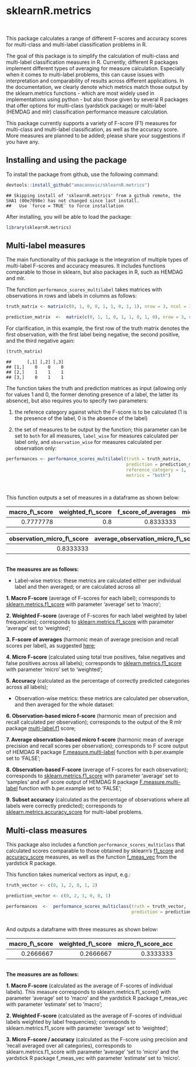 sklearnR.metrics
================

<br>

This package calculates a range of different F-scores and accuracy
scores for multi-class and multi-label classification problems in R.

The goal of this package is to simplify the calculation of multi-class
and multi-label classification measures in R. Currently, different R
packages implement different types of averaging for measure calculation.
Especially when it comes to multi-label problems, this can cause issues
with interpretation and comparability of results across different
applications. In the documentation, we clearly denote which metrics
match those output by the sklearn.metrics functions - which are most
widely used in implementations using python - but also those given by
several R packages that offer options for multi-class (yardstick
package) or multi-label (HEMDAG and mlr) classification performance
measure calculation.

This package currently supports a variety of F-score (F1) measures for
multi-class and multi-label classification, as well as the accuracy
score. More measures are planned to be added; please share your
suggestions if you have any.

## Installing and using the package

To install the package from github, use the following command:

``` r
devtools::install_github("amacanovic/sklearnR.metrics")
```

    ## Skipping install of 'sklearnR.metrics' from a github remote, the SHA1 (00e7098e) has not changed since last install.
    ##   Use `force = TRUE` to force installation

After installing, you will be able to load the package:

``` r
library(sklearnR.metrics)
```

## Multi-label measures

The main functionality of this package is the integration of multiple
types of multi-label F-scores and accuracy measures. It includes
functions comparable to those in sklearn, but also packages in R, such
as HEMDAG and mlr.

The function `performance_scores_multilabel` takes matrices with
observations in rows and labels in columns as follows:

``` r
truth_matrix <- matrix(c(0, 1, 0, 0, 1, 1, 0, 1, 1), nrow = 3, ncol = 3)

prediction_matrix  <-  matrix(c(0, 1, 1, 0, 1, 1, 0, 1, 0), nrow = 3, ncol = 3)
```

For clarification, in this example, the first row of the truth matrix
denotes the first observation, with the first label being negative, the
second positive, and the third negative again:

``` r
(truth_matrix)
```

    ##      [,1] [,2] [,3]
    ## [1,]    0    0    0
    ## [2,]    1    1    1
    ## [3,]    0    1    1

The function takes the truth and prediction matrices as input (allowing
only for values 1 and 0, the former denoting presence of a label, the
latter its absence), but also requires you to specify two parameters:

1.  the referece category against which the F-score is to be calculated
    (1 is the presence of the label, 0 is the absence of the label)

2.  the set of measures to be output by the function; this parameter can
    be set to `both` for all measures, `label_wise` for measures
    calculated per label only, and `observation_wise` for measures
    calculated per observation only:

``` r
performances <- performance_scores_multilabel(truth = truth_matrix,
                                              prediction = prediction_matrix,  
                                              reference_category = 1,  
                                              metrics = "both")
```

<br>

This function outputs a set of measures in a dataframe as shown below:
<br>

<table class="table table-striped" style="margin-left: auto; margin-right: auto;">
<thead>
<tr>
<th style="text-align:right;">
macro_f\_score
</th>
<th style="text-align:right;">
weighted_f\_score
</th>
<th style="text-align:right;">
f_score_of_averages
</th>
<th style="text-align:right;">
micro_f\_score
</th>
<th style="text-align:right;">
accuracy
</th>
</tr>
</thead>
<tbody>
<tr>
<td style="text-align:right;">
0.7777778
</td>
<td style="text-align:right;">
0.8
</td>
<td style="text-align:right;">
0.8333333
</td>
<td style="text-align:right;">
0.8
</td>
<td style="text-align:right;">
0.7777778
</td>
</tr>
</tbody>
</table>
<table class="table table-striped" style="margin-left: auto; margin-right: auto;">
<thead>
<tr>
<th style="text-align:right;">
observation_micro_f\_score
</th>
<th style="text-align:right;">
average_observation_micro_f\_score
</th>
<th style="text-align:right;">
observation_f\_score
</th>
<th style="text-align:right;">
subset_accuracy
</th>
</tr>
</thead>
<tbody>
<tr>
<td style="text-align:right;">
0.8333333
</td>
<td style="text-align:right;">
0.5
</td>
<td style="text-align:right;">
0.5
</td>
<td style="text-align:right;">
0.6666667
</td>
</tr>
</tbody>
</table>

<br> **The measures are as follows:** <br>

-   Label-wise metrics: these metrics are calculated either per
    individual label and then averaged; or are calculated across all

**1. Macro F-score** (average of F-scores for each label); corresponds
to
[sklearn.metrics.f1_score](https://scikit-learn.org/stable/modules/generated/sklearn.metrics.f1_score.html)
with parameter ‘average’ set to ‘macro’;

**2. Weighted F-score** (average of F-scores for each label weighted by
label frequencies); corresponds to
[sklearn.metrics.f1_score](https://scikit-learn.org/stable/modules/generated/sklearn.metrics.f1_score.html)
with parameter ‘average’ set to ‘weighted’;

**3. F-score of averages** (harmonic mean of average precision and
recall scores per label), as suggested
[here](https://arxiv.org/pdf/1911.03347.pdf);

**4. Micro F-score** (calculated using total true positives, false
negatives and false positives across all labels); corresponds to
[sklearn.metrics.f1_score](https://scikit-learn.org/stable/modules/generated/sklearn.metrics.f1_score.html)
with parameter ‘micro’ set to ‘weighted’;

**5. Accuracy** (calculated as the percentage of correctly predicted
categories across all labels);

-   Observation-wise metrics: these metrics are calculated per
    observation, and then averaged for the whole dataset:

**6. Observation-based micro f-score** (harmonic mean of precision and
recall calculated per observation); corresponds to the output of the R
mlr package
[multi-label.f1](https://mlr.mlr-org.com/articles/tutorial/measures.html)
score;

**7. Average observation-based micro f-score** (harmonic mean of average
precision and recall scores per observation); corresponds to F score
output of HEMDAG R package
[F.measure.multi-label](https://search.r-project.org/CRAN/refmans/HEMDAG/html/multi-label.F.measure.html)
function with b.per.example set to ‘FALSE’;

**8. Observation-based F-score** (average of F-scores for each
observation); corresponds to
[sklearn.metrics.f1_score](https://scikit-learn.org/stable/modules/generated/sklearn.metrics.f1_score.html)
with parameter ‘average’ set to ‘samples’ and avF score output of HEMDAG
R package
[F.measure.multi-label](https://search.r-project.org/CRAN/refmans/HEMDAG/html/multilabel.F.measure.html)
function with b.per.example set to ‘FALSE’;

**9. Subset accuracy** (calculated as the percentage of observations
where all labels were correctly predicted); corresponds to
[sklearn.metrics.accuracy_score](https://scikit-learn.org/stable/modules/generated/sklearn.metrics.accuracy_score.html)
for multi-label problems.

## Multi-class measures

This package also includes a function `performance_scores_multiclass`
that calculated scores comparable to those obtained by sklearn’s
[f1_score](https://scikit-learn.org/stable/modules/generated/sklearn.metrics.f1_score.html)
and
[accuracy_score](https://scikit-learn.org/stable/modules/generated/sklearn.metrics.accuracy_score.html)
measures, as well as the function
[f_meas_vec](https://yardstick.tidymodels.org/reference/f_meas.html)
from the yardstick R package.

This function takes numerical vectors as input, e.g.:

``` r
truth_vector <- c(0, 1, 2, 0, 1, 2)

prediction_vector <- c(0, 2, 1, 0, 0, 1)

performances  <-  performance_scores_multiclass(truth = truth_vector, 
                                                prediction = prediction_vector)
```

<br> And outputs a dataframe with three measures as shown below:
<table class="table table-striped" style="margin-left: auto; margin-right: auto;">
<thead>
<tr>
<th style="text-align:right;">
macro_f\_score
</th>
<th style="text-align:right;">
weighted_f\_score
</th>
<th style="text-align:right;">
micro_f\_score_acc
</th>
</tr>
</thead>
<tbody>
<tr>
<td style="text-align:right;">
0.2666667
</td>
<td style="text-align:right;">
0.2666667
</td>
<td style="text-align:right;">
0.3333333
</td>
</tr>
</tbody>
</table>

<br> **The measures are as follows:** <br>

**1. Macro F-score** (calculated as the average of F-scores of
individual labels). This measure corresponds to
sklearn.metrics.f1_score() with parameter ‘average’ set to ‘macro’ and
the yardstick R package f_meas_vec with parameter ‘estimate’ set to
‘macro’;

**2. Weighted F-score** (calculated as the average of F-scores of
individual labels weighted by label frequencies); corresponds to
sklearn.metrics.f1_score with parameter ‘average’ set to ‘weighted’;

**3. Micro F-score / accuracy** (calculated as the F-score using
precision and ‘recall averaged over all categories), corresponds to
sklearn.metrics.f1_score with parameter ’average’ ‘set to ’micro’ and
the yardstick R package f_meas_vec with parameter ‘estimate’ set to
‘micro’.
